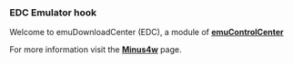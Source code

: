 ### EDC Emulator hook

Welcome to emuDownloadCenter (EDC), a module of [**emuControlCenter**](https://github.com/PhoenixInteractiveNL/emuControlCenter/wiki/)

For more information visit the [**Minus4w**](https://github.com/PhoenixInteractiveNL/edc-masterhook/wiki/Emulator-minus4#menu) page.
